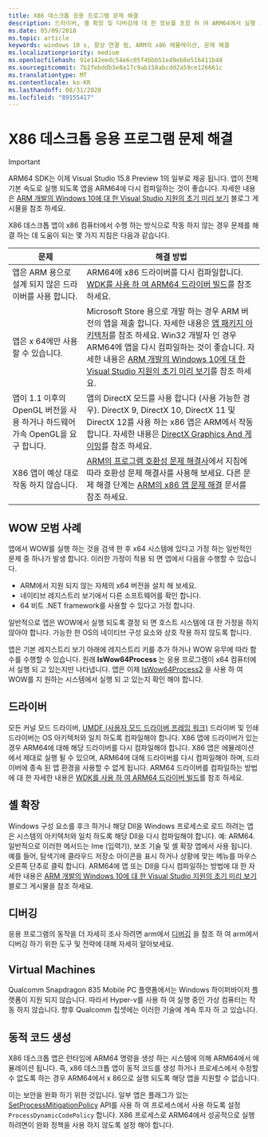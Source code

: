 ```yaml
---
title: X86 데스크톱 응용 프로그램 문제 해결
description: 드라이버, 셸 확장 및 디버깅에 대 한 정보를 포함 하 여 ARM64에서 실행 되는 x86 데스크톱 앱과 관련 된 일반적인 문제를 해결 하는 방법에 대해 알아봅니다.
ms.date: 05/09/2018
ms.topic: article
keywords: windows 10 s, 항상 연결 됨, ARM의 x86 에뮬레이션, 문제 해결
ms.localizationpriority: medium
ms.openlocfilehash: 91e142eedc54e6c05f4bbb51e49eb8e516411b48
ms.sourcegitcommit: 7b2febddb3e8a17c9ab158abcdd2a59ce126661c
ms.translationtype: MT
ms.contentlocale: ko-KR
ms.lasthandoff: 08/31/2020
ms.locfileid: "89155417"
---
```

# <a name="troubleshooting-x86-desktop-apps"></a>X86 데스크톱 응용 프로그램 문제 해결
>[!IMPORTANT]
> ARM64 SDK는 이제 Visual Studio 15.8 Preview 1의 일부로 제공 됩니다. 앱이 전체 기본 속도로 실행 되도록 앱을 ARM64에 다시 컴파일하는 것이 좋습니다. 자세한 내용은 [ARM 개발의 Windows 10에 대 한 Visual Studio 지원의 초기 미리 보기](https://blogs.windows.com/buildingapps/2018/05/08/visual-studio-support-for-windows-10-on-arm-development/) 블로그 게시물을 참조 하세요.

X86 데스크톱 앱이 x86 컴퓨터에서 수행 하는 방식으로 작동 하지 않는 경우 문제를 해결 하는 데 도움이 되는 몇 가지 지침은 다음과 같습니다.

|문제|해결 방법|
|-----|--------|
| 앱은 ARM 용으로 설계 되지 않은 드라이버를 사용 합니다. | ARM64에 x86 드라이버를 다시 컴파일합니다. [WDK를 사용 하 여 ARM64 드라이버 빌드](/windows-hardware/drivers/develop/building-arm64-drivers)를 참조 하세요. |
| 앱은 x 64에만 사용할 수 있습니다. | Microsoft Store 용으로 개발 하는 경우 ARM 버전의 앱을 제출 합니다. 자세한 내용은 [앱 패키지 아키텍처](/windows/msix/package/device-architecture)를 참조 하세요. Win32 개발자 인 경우 ARM64에 앱을 다시 컴파일하는 것이 좋습니다. 자세한 내용은 [ARM 개발의 Windows 10에 대 한 Visual Studio 지원의 초기 미리 보기](https://blogs.windows.com/buildingapps/2018/05/08/visual-studio-support-for-windows-10-on-arm-development/)를 참조 하세요. |
| 앱이 1.1 이후의 OpenGL 버전을 사용 하거나 하드웨어 가속 OpenGL을 요구 합니다. | 앱의 DirectX 모드를 사용 합니다 (사용 가능한 경우). DirectX 9, DirectX 10, DirectX 11 및 DirectX 12를 사용 하는 x86 앱은 ARM에서 작동 합니다. 자세한 내용은 [DirectX Graphics And 게이밍](/windows/desktop/directx)를 참조 하세요. |
| X86 앱이 예상 대로 작동 하지 않습니다. | [ARM의 프로그램 호환성 문제 해결사](apps-on-arm-program-compat-troubleshooter.md)에서 지침에 따라 호환성 문제 해결사를 사용해 보세요. 다른 문제 해결 단계는 [ARM의 x86 앱 문제 해결](apps-on-arm-troubleshooting-x86.md) 문서를 참조 하세요. |

## <a name="best-practices-for-wow"></a>WOW 모범 사례
앱에서 WOW를 실행 하는 것을 검색 한 후 x64 시스템에 있다고 가정 하는 일반적인 문제 중 하나가 발생 합니다. 이러한 가정이 적용 되 면 앱에서 다음을 수행할 수 있습니다.

- ARM에서 지원 되지 않는 자체의 x64 버전을 설치 해 보세요.
- 네이티브 레지스트리 보기에서 다른 소프트웨어를 확인 합니다.
- 64 비트 .NET framework를 사용할 수 있다고 가정 합니다.

일반적으로 앱은 WOW에서 실행 되도록 결정 되 면 호스트 시스템에 대 한 가정을 하지 않아야 합니다. 가능한 한 OS의 네이티브 구성 요소와 상호 작용 하지 않도록 합니다.

앱은 기본 레지스트리 보기 아래에 레지스트리 키를 추가 하거나 WOW 유무에 따라 함수를 수행할 수 있습니다. 원래 **IsWow64Process**  는 응용 프로그램이 x64 컴퓨터에서 실행 되 고 있는지만 나타냅니다. 앱은 이제 [IsWow64Process2](/windows/desktop/api/wow64apiset/nf-wow64apiset-iswow64process2) 을 사용 하 여 WOW를 지 원하는 시스템에서 실행 되 고 있는지 확인 해야 합니다. 

## <a name="drivers"></a>드라이버 
모든 커널 모드 드라이버, [UMDF (사용자 모드 드라이버 프레임 워크)](/windows-hardware/drivers/wdf/overview-of-the-umdf) 드라이버 및 인쇄 드라이버는 OS 아키텍처와 일치 하도록 컴파일해야 합니다. X86 앱에 드라이버가 있는 경우 ARM64에 대해 해당 드라이버를 다시 컴파일해야 합니다. X86 앱은 에뮬레이션에서 제대로 실행 될 수 있으며, ARM64에 대해 드라이버를 다시 컴파일해야 하며, 드라이버에 종속 된 앱 환경을 사용할 수 없게 됩니다. ARM64 드라이버를 컴파일하는 방법에 대 한 자세한 내용은 [WDK를 사용 하 여 ARM64 드라이버 빌드](/windows-hardware/drivers/develop/building-arm64-drivers)를 참조 하세요.

## <a name="shell-extensions"></a>셸 확장 
Windows 구성 요소를 후크 하거나 해당 Dll을 Windows 프로세스로 로드 하려는 앱은 시스템의 아키텍처와 일치 하도록 해당 Dll을 다시 컴파일해야 합니다. 예: ARM64. 일반적으로 이러한 메서드는 Ime (입력기), 보조 기술 및 셸 확장 앱에서 사용 됩니다. 예를 들어, 탐색기에 클라우드 저장소 아이콘을 표시 하거나 상황에 맞는 메뉴를 마우스 오른쪽 단추로 클릭 합니다. ARM64에 앱 또는 Dll을 다시 컴파일하는 방법에 대 한 자세한 내용은 [ARM 개발의 Windows 10에 대 한 Visual Studio 지원의 초기 미리 보기](https://blogs.windows.com/buildingapps/2018/05/08/visual-studio-support-for-windows-10-on-arm-development/) 블로그 게시물을 참조 하세요. 

## <a name="debugging"></a>디버깅
응용 프로그램의 동작을 더 자세히 조사 하려면 arm에서 [디버깅](/windows-hardware/drivers/debugger/debugging-arm64) 을 참조 하 여 arm에서 디버깅 하기 위한 도구 및 전략에 대해 자세히 알아보세요.

## <a name="virtual-machines"></a>Virtual Machines
Qualcomm Snapdragon 835 Mobile PC 플랫폼에서는 Windows 하이퍼바이저 플랫폼이 지원 되지 않습니다. 따라서 Hyper-v를 사용 하 여 실행 중인 가상 컴퓨터는 작동 하지 않습니다. 향후 Qualcomm 칩셋에는 이러한 기술에 계속 투자 하 고 있습니다. 

## <a name="dynamic-code-generation"></a>동적 코드 생성
X86 데스크톱 앱은 런타임에 ARM64 명령을 생성 하는 시스템에 의해 ARM64에서 에뮬레이션 됩니다. 즉, x86 데스크톱 앱이 동적 코드를 생성 하거나 프로세스에서 수정할 수 없도록 하는 경우 ARM64에서 x 86으로 실행 되도록 해당 앱을 지원할 수 없습니다. 

이는 보안을 완화 하기 위한 것입니다. 일부 앱은 플래그가 있는 [SetProcessMitigationPolicy](/windows/desktop/api/processthreadsapi/nf-processthreadsapi-setprocessmitigationpolicy) API를 사용 하 여 프로세스에서 사용 하도록 설정 `ProcessDynamicCodePolicy` 합니다. X86 프로세스로 ARM64에서 성공적으로 실행 하려면이 완화 정책을 사용 하지 않도록 설정 해야 합니다.